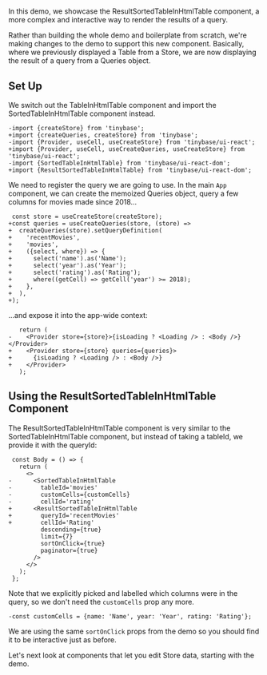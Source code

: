 # <ResultSortedTableInHtmlTable />

In this demo, we showcase the ResultSortedTableInHtmlTable component, a more
complex and interactive way to render the results of a query.

Rather than building the whole demo and boilerplate from scratch, we're making
changes to the <SortedTableInHtmlTable /> demo to support this new component.
Basically, where we previously displayed a Table from a Store, we are now
displaying the result of a query from a Queries object.

[base]: # '<SortedTableInHtmlTable />'

## Set Up

We switch out the TableInHtmlTable component and import the
SortedTableInHtmlTable component instead.

```diff-js
-import {createStore} from 'tinybase';
+import {createQueries, createStore} from 'tinybase';
-import {Provider, useCell, useCreateStore} from 'tinybase/ui-react';
+import {Provider, useCell, useCreateQueries, useCreateStore} from 'tinybase/ui-react';
-import {SortedTableInHtmlTable} from 'tinybase/ui-react-dom';
+import {ResultSortedTableInHtmlTable} from 'tinybase/ui-react-dom';
```

We need to register the query we are going to use. In the main `App` component,
we can create the memoized Queries object, query a few columns for movies made
since 2018...

```diff-js
 const store = useCreateStore(createStore);
+const queries = useCreateQueries(store, (store) =>
+  createQueries(store).setQueryDefinition(
+    'recentMovies',
+    'movies',
+    ({select, where}) => {
+      select('name').as('Name');
+      select('year').as('Year');
+      select('rating').as('Rating');
+      where((getCell) => getCell('year') >= 2018);
+    },
+  ),
+);
```

...and expose it into the app-wide context:

```diff-js
   return (
-    <Provider store={store}>{isLoading ? <Loading /> : <Body />}</Provider>
+    <Provider store={store} queries={queries}>
+      {isLoading ? <Loading /> : <Body />}
+    </Provider>
   );
```

## Using the ResultSortedTableInHtmlTable Component

The ResultSortedTableInHtmlTable component is very similar to the
SortedTableInHtmlTable component, but instead of taking a tableId, we provide it
with the queryId:

```diff-jsx
 const Body = () => {
   return (
     <>
-      <SortedTableInHtmlTable
-        tableId='movies'
-        customCells={customCells}
-        cellId='rating'
+      <ResultSortedTableInHtmlTable
+        queryId='recentMovies'
+        cellId='Rating'
         descending={true}
         limit={7}
         sortOnClick={true}
         paginator={true}
       />
     </>
   );
 };
```

Note that we explicitly picked and labelled which columns were in the query, so
we don't need the `customCells` prop any more.

```diff-js
-const customCells = {name: 'Name', year: 'Year', rating: 'Rating'};
```

We are using the same `sortOnClick` props from the <SortedTableInHtmlTable />
demo so you should find it to be interactive just as before.

Let's next look at components that let you edit Store data, starting with the
<EditableValueView /> demo.

